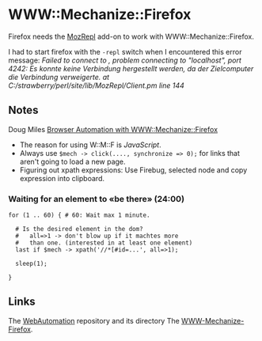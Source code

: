 # WWW::Mechanize::Firefox

Firefox needs the [MozRepl](https://addons.mozilla.org/de/firefox/addon/mozrepl/) add-on to work with
WWW::Mechanize::Firefox.

I had to start firefox with the `-repl` switch when I encountered this error
message: *Failed to connect to , problem connecting to "localhost", port 4242:
Es konnte keine Verbindung hergestellt werden, da der Zielcomputer die
Verbindung verweigerte. at C:/strawberry/perl/site/lib/MozRepl/Client.pm line
144*

## Notes

Doug Miles [Browser Automation with WWW::Mechanize::Firefox ](https://www.youtube.com/watch?v=_f33mpdXiXA)
  - The reason for using W::M::F is *JavaScript*.
  - Always use `$mech -> click(...., synchronize => 0);` for links that aren't going to load a new page.
  - Figuring out xpath expressions: Use Firebug, selected node and copy expression into
    clipboard.

### Waiting for an element to «be there» (24:00)

    for (1 .. 60) { # 60: Wait max 1 minute.

      # Is the desired element in the dom?
      #   all=>1 -> don't blow up if it machtes more
      #   than one. (interested in at least one element)
      last if $mech -> xpath('//*[#id=...', all=>1);

      sleep(1);

    }



## Links

The [WebAutomation](https://github.com/ReneNyffenegger/WebAutomation) repository and its directory
The [WWW-Mechanize-Firefox](https://github.com/ReneNyffenegger/WebAutomation/tree/master/WWW-Mechanize-Firefox).

